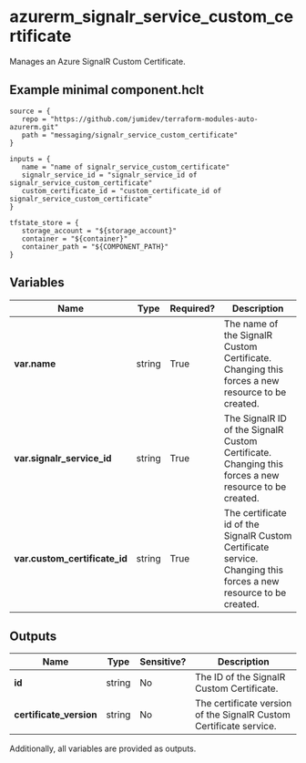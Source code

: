 # azurerm_signalr_service_custom_certificate

Manages an Azure SignalR Custom Certificate.

## Example minimal component.hclt

```hcl
source = {
   repo = "https://github.com/jumidev/terraform-modules-auto-azurerm.git" 
   path = "messaging/signalr_service_custom_certificate" 
}

inputs = {
   name = "name of signalr_service_custom_certificate" 
   signalr_service_id = "signalr_service_id of signalr_service_custom_certificate" 
   custom_certificate_id = "custom_certificate_id of signalr_service_custom_certificate" 
}

tfstate_store = {
   storage_account = "${storage_account}" 
   container = "${container}" 
   container_path = "${COMPONENT_PATH}" 
}

```

## Variables

| Name | Type | Required? |  Description |
| ---- | ---- | --------- |  ----------- |
| **var.name** | string | True | The name of the SignalR Custom Certificate. Changing this forces a new resource to be created. | 
| **var.signalr_service_id** | string | True | The SignalR ID of the SignalR Custom Certificate. Changing this forces a new resource to be created. | 
| **var.custom_certificate_id** | string | True | The certificate id of the SignalR Custom Certificate service. Changing this forces a new resource to be created. | 



## Outputs

| Name | Type | Sensitive? | Description |
| ---- | ---- | --------- | --------- |
| **id** | string | No  | The ID of the SignalR Custom Certificate. | 
| **certificate_version** | string | No  | The certificate version of the SignalR Custom Certificate service. | 

Additionally, all variables are provided as outputs.
